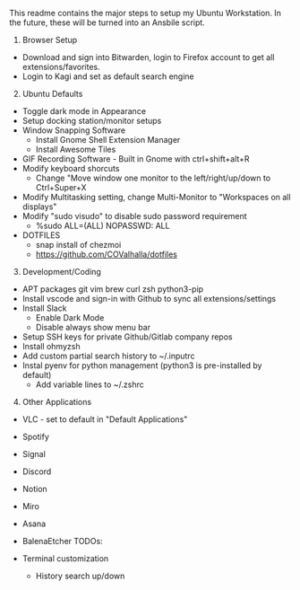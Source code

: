 This readme contains the major steps to setup my Ubuntu Workstation. In the future, these will be turned into an Ansbile script.

1. Browser Setup

- Download and sign into Bitwarden, login to Firefox account to get all extensions/favorites.
- Login to Kagi and set as default search engine

2. Ubuntu Defaults

- Toggle dark mode in Appearance
- Setup docking station/monitor setups
- Window Snapping Software
  - Install Gnome Shell Extension Manager
  - Install Awesome Tiles
- GIF Recording Software - Built in Gnome with ctrl+shift+alt+R
- Modify keyboard shorcuts
  - Change "Move window one monitor to the left/right/up/down to Ctrl+Super+X
- Modify Multitasking setting, change Multi-Monitor to "Workspaces on all displays"
- Modify "sudo visudo" to disable sudo password requirement
  - %sudo ALL=(ALL) NOPASSWD: ALL
- DOTFILES
  - snap install of chezmoi
  - https://github.com/COValhalla/dotfiles

3. Development/Coding

- APT packages
  git
  vim
  brew
  curl
  zsh
  python3-pip
- Install vscode and sign-in with Github to sync all extensions/settings
- Install Slack
  - Enable Dark Mode
  - Disable always show menu bar
- Setup SSH keys for private Github/Gitlab company repos
- Install ohmyzsh
- Add custom partial search history to ~/.inputrc
- Instal pyenv for python management (python3 is pre-installed by default)
  - Add variable lines to ~/.zshrc

4. Other Applications

- VLC - set to default in "Default Applications"
- Spotify
- Signal
- Discord
- Notion
- Miro
- Asana
- BalenaEtcher
  TODOs:

- Terminal customization
  - History search up/down
